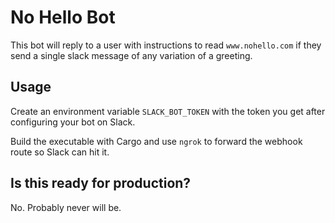 # No Hello Bot

This bot will reply to a user with instructions to read `www.nohello.com` if they send a single slack message of any variation of a greeting.

## Usage

Create an environment variable `SLACK_BOT_TOKEN` with the token you get after configuring your bot on Slack.

Build the executable with Cargo and use `ngrok` to forward the webhook route so Slack can hit it.

## Is this ready for production?

No.  Probably never will be.
